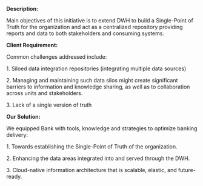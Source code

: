 **Description:**

Main objectives of this initiative is to extend DWH to build a Single-Point of Truth for the organization and act as a centralized repository providing reports and data to both stakeholders and consuming systems.

**Client Requirement:**

<p>Common challenges addressed include:</p>
<p>1. Siloed data integration repositories (integrating multiple data sources) </p>
<p>2. Managing and maintaining such data silos might create significant barriers to information and knowledge sharing, as well as to collaboration across units and stakeholders.</p>
<p>3. Lack of a single version of truth</p>

**Our Solution:**

<p>We equipped Bank with tools, knowledge and strategies to optimize banking delivery:</p>
<p>1. Towards establishing the Single-Point of Truth of the organization. </p>
<p>2. Enhancing the data areas integrated into and served through the DWH. </p>
<p>3. Cloud-native information architecture that is scalable, elastic, and future-ready.</p>
